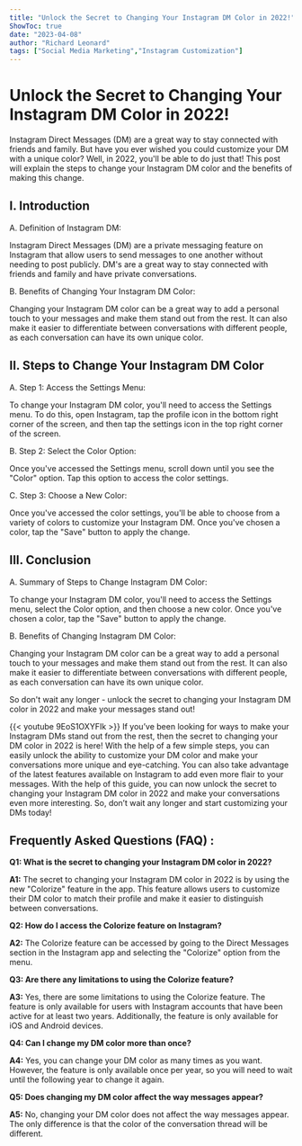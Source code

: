 ```yaml
---
title: "Unlock the Secret to Changing Your Instagram DM Color in 2022!"
ShowToc: true 
date: "2023-04-08"
author: "Richard Leonard" 
tags: ["Social Media Marketing","Instagram Customization"]
---
```

# Unlock the Secret to Changing Your Instagram DM Color in 2022!

Instagram Direct Messages (DM) are a great way to stay connected with friends and family. But have you ever wished you could customize your DM with a unique color? Well, in 2022, you'll be able to do just that! This post will explain the steps to change your Instagram DM color and the benefits of making this change. 

## I. Introduction 

A. Definition of Instagram DM: 

Instagram Direct Messages (DM) are a private messaging feature on Instagram that allow users to send messages to one another without needing to post publicly. DM's are a great way to stay connected with friends and family and have private conversations. 

B. Benefits of Changing Your Instagram DM Color: 

Changing your Instagram DM color can be a great way to add a personal touch to your messages and make them stand out from the rest. It can also make it easier to differentiate between conversations with different people, as each conversation can have its own unique color. 

## II. Steps to Change Your Instagram DM Color

A. Step 1: Access the Settings Menu: 

To change your Instagram DM color, you'll need to access the Settings menu. To do this, open Instagram, tap the profile icon in the bottom right corner of the screen, and then tap the settings icon in the top right corner of the screen. 

B. Step 2: Select the Color Option: 

Once you've accessed the Settings menu, scroll down until you see the "Color" option. Tap this option to access the color settings. 

C. Step 3: Choose a New Color: 

Once you've accessed the color settings, you'll be able to choose from a variety of colors to customize your Instagram DM. Once you've chosen a color, tap the "Save" button to apply the change. 

## III. Conclusion

A. Summary of Steps to Change Instagram DM Color: 

To change your Instagram DM color, you'll need to access the Settings menu, select the Color option, and then choose a new color. Once you've chosen a color, tap the "Save" button to apply the change. 

B. Benefits of Changing Instagram DM Color: 

Changing your Instagram DM color can be a great way to add a personal touch to your messages and make them stand out from the rest. It can also make it easier to differentiate between conversations with different people, as each conversation can have its own unique color. 

So don't wait any longer - unlock the secret to changing your Instagram DM color in 2022 and make your messages stand out!

{{< youtube 9EoS1OXYFIk >}} 
If you’ve been looking for ways to make your Instagram DMs stand out from the rest, then the secret to changing your DM color in 2022 is here! With the help of a few simple steps, you can easily unlock the ability to customize your DM color and make your conversations more unique and eye-catching. You can also take advantage of the latest features available on Instagram to add even more flair to your messages. With the help of this guide, you can now unlock the secret to changing your Instagram DM color in 2022 and make your conversations even more interesting. So, don’t wait any longer and start customizing your DMs today!

## Frequently Asked Questions (FAQ) :
**Q1: What is the secret to changing your Instagram DM color in 2022?**

**A1:** The secret to changing your Instagram DM color in 2022 is by using the new "Colorize" feature in the app. This feature allows users to customize their DM color to match their profile and make it easier to distinguish between conversations.

**Q2: How do I access the Colorize feature on Instagram?**

**A2:** The Colorize feature can be accessed by going to the Direct Messages section in the Instagram app and selecting the "Colorize" option from the menu.

**Q3: Are there any limitations to using the Colorize feature?**

**A3:** Yes, there are some limitations to using the Colorize feature. The feature is only available for users with Instagram accounts that have been active for at least two years. Additionally, the feature is only available for iOS and Android devices.

**Q4: Can I change my DM color more than once?**

**A4:** Yes, you can change your DM color as many times as you want. However, the feature is only available once per year, so you will need to wait until the following year to change it again.

**Q5: Does changing my DM color affect the way messages appear?**

**A5:** No, changing your DM color does not affect the way messages appear. The only difference is that the color of the conversation thread will be different.


